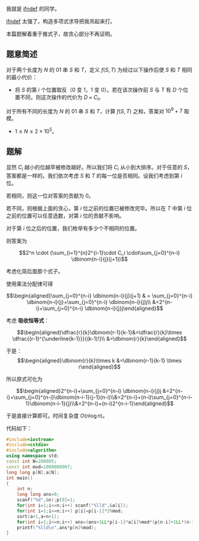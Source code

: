 我就是 [ifndef](https://www.luogu.com.cn/user/151601) 的同学。

[ifndef](https://www.luogu.com.cn/user/151601) 太强了，构造多项式求导把我吊起来打。

本篇题解着重于推式子，故贪心部分不再证明。

## 题意简述

对于两个长度为 $N$ 的 01 串 $S$ 和 $T$，定义 $f(S,T)$ 为经过以下操作后使 $S$ 和 $T$ 相同的最小代价：

- 将 $S$ 的第 $i$ 个位置取反（$0$ 变 $1$，$1$ 变 $0$）。若在该次操作前 $S$ 与 $T$ 有 $D$ 个位置不同，则这次操作的代价为 $D\times C_i$。

对于所有不同的长度为 $N$ 的 01 串 $S$ 和 $T$，计算 $f(S,T)$ 之和，答案对 $10^9+7$ 取模。

- $1 \le N \le 2\times10^5$。

## 题解

显然 $C_i$ 越小的位越早被修改越好。所以我们将 $C_i$ 从小到大排序。对于任意的 $S$，答案都是一样的。我们依次考虑 $S$ 和 $T$ 的每一位是否相同。设我们考虑到第 $i$ 位。

若相同，则这一位对答案的贡献为 $0$。

若不同，则根据上面的贪心，第 $i$ 位之前的位置已被修改完毕。所以在 $T$ 中第 $i$ 位之前的位置可以任意选数，对第 $i$ 位的贡献不影响。

对于第 $i$ 位之后的位置，我们枚举有多少个不相同的位置。

则答案为

$$2^n \cdot (\sum_{i=1}^{n}2^{i-1}\cdot C_i  \cdot\sum_{j=0}^{n-i} \dbinom{n-i}{j}(j+1))$$

考虑化简后面那个式子。

使用乘法分配律可得

$$\begin{aligned}\sum_{j=0}^{n-i} \dbinom{n-i}{j}(j+1) & = \sum_{j=0}^{n-i} \dbinom{n-i}{j}+\sum_{j=0}^{n-i} \dbinom{n-i}{j}j\\ &=2^{n-i}+\sum_{j=0}^{n-i} \dbinom{n-i}{j}j\end{aligned}$$

考虑 **吸收恒等式**：

$$\begin{aligned}\dfrac{r}{k}\dbinom{r-1}{k-1}&=\dfrac{r}{k}\times \dfrac{(r-1)^{\underline{k-1}}}{(k-1)!}\\ &=\dbinom{r}{k}\end{aligned}$$

于是：
$$\begin{aligned}\dbinom{r}{k}\times k &=\dbinom{r-1}{k-1} \times r\end{aligned}$$

所以原式可化为

$$\begin{aligned}2^{n-i}+\sum_{j=0}^{n-i} \dbinom{n-i}{j}j &=2^{n-i}+\sum_{j=0}^{n-i}\dbinom{n-i-1}{j-1}(n-i)\\&=2^{n-i}+(n-i)\sum_{j=0}^{n-i-1}\dbinom{n-i-1}{j}\\&=2^{n-i}+(n-i)2^{n-i-1}\end{aligned}$$

于是直接计算即可。时间复杂度 $O(n\log n)$。

代码如下：

```cpp
#include<iostream>
#include<cstdio>
#include<algorithm>
using namespace std;
const int N=200005;
const int mod=1000000007;
long long p[N],a[N];
int main()
{
	int n;
	long long ans=0;
	scanf("%d",&n);p[0]=1;
	for(int i=1;i<=n;i++) scanf("%lld",&a[i]);
	for(int i=1;i<=n;i++) p[i]=p[i-1]*2%mod; 
	sort(a+1,a+n+1);
	for(int i=1;i<=n;i++) ans=(ans+1LL*p[i-1]*a[i]%mod*(p[n-i]+1LL*(n-i)*p[n-i-1]%mod)%mod)%mod;
	printf("%lld\n",ans*p[n]%mod);
}
```
